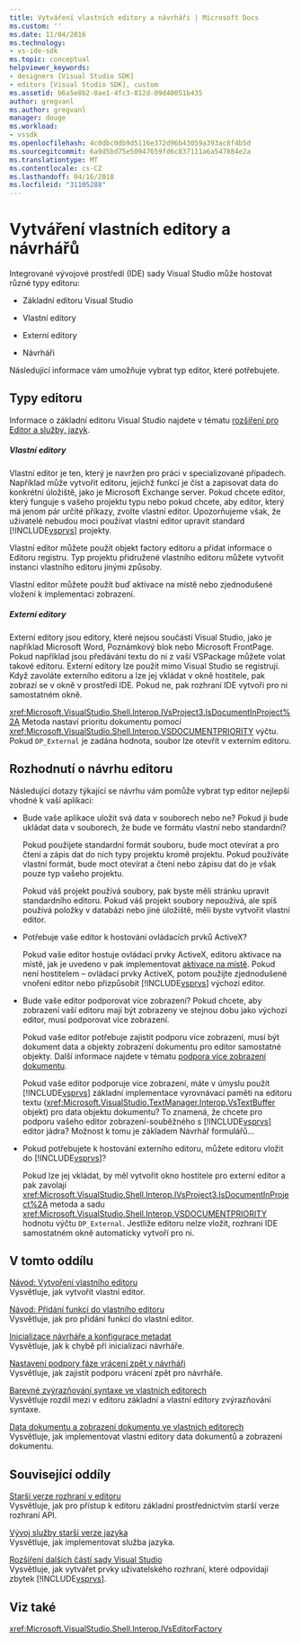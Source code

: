 ```yaml
---
title: Vytváření vlastních editory a návrháři | Microsoft Docs
ms.custom: ''
ms.date: 11/04/2016
ms.technology:
- vs-ide-sdk
ms.topic: conceptual
helpviewer_keywords:
- designers [Visual Studio SDK]
- editors [Visual Studio SDK], custom
ms.assetid: b6a5e8b2-0ae1-4fc3-812d-09d40051b435
author: gregvanl
ms.author: gregvanl
manager: douge
ms.workload:
- vssdk
ms.openlocfilehash: 4c0dbc0db9d5116e372d96b43059a393ac8f4b5d
ms.sourcegitcommit: 6a9d5bd75e50947659fd6c837111a6a547884e2a
ms.translationtype: MT
ms.contentlocale: cs-CZ
ms.lasthandoff: 04/16/2018
ms.locfileid: "31105288"
---
```

# <a name="creating-custom-editors-and-designers"></a>Vytváření vlastních editory a návrhářů
Integrované vývojové prostředí (IDE) sady Visual Studio může hostovat různé typy editoru:  
  
-   Základní editoru Visual Studio  
  
-   Vlastní editory  
  
-   Externí editory  
  
-   Návrháři  
  
 Následující informace vám umožňuje vybrat typ editor, které potřebujete.  
  
## <a name="types-of-editor"></a>Typy editoru  
 Informace o základní editoru Visual Studio najdete v tématu [rozšíření pro Editor a služby, jazyk](../extensibility/extending-the-editor-and-language-services.md).  
  
##### <a name="custom-editors"></a>Vlastní editory  
 Vlastní editor je ten, který je navržen pro práci v specializované případech. Například může vytvořit editoru, jejichž funkcí je číst a zapisovat data do konkrétní úložiště, jako je Microsoft Exchange server. Pokud chcete editor, který funguje s vašeho projektu typu nebo pokud chcete, aby editor, který má jenom pár určité příkazy, zvolte vlastní editor. Upozorňujeme však, že uživatelé nebudou moci používat vlastní editor upravit standard [!INCLUDE[vsprvs](../code-quality/includes/vsprvs_md.md)] projekty.  
  
 Vlastní editor můžete použít objekt factory editoru a přidat informace o Editoru registru. Typ projektu přidružené vlastního editoru můžete vytvořit instanci vlastního editoru jinými způsoby.  
  
 Vlastní editor můžete použít buď aktivace na místě nebo zjednodušené vložení k implementaci zobrazení.  
  
##### <a name="external-editors"></a>Externí editory  
 Externí editory jsou editory, které nejsou součástí Visual Studio, jako je například Microsoft Word, Poznámkový blok nebo Microsoft FrontPage. Pokud například jsou předávání textu do ní z vaší VSPackage můžete volat takové editoru. Externí editory lze použít mimo Visual Studio se registrují. Když zavoláte externího editoru a lze jej vkládat v okně hostitele, pak zobrazí se v okně v prostředí IDE. Pokud ne, pak rozhraní IDE vytvoří pro ni samostatném okně.  
  
 <xref:Microsoft.VisualStudio.Shell.Interop.IVsProject3.IsDocumentInProject%2A> Metoda nastaví prioritu dokumentu pomocí <xref:Microsoft.VisualStudio.Shell.Interop.VSDOCUMENTPRIORITY> výčtu. Pokud `DP_External` je zadána hodnota, soubor lze otevřít v externím editoru.  
  
## <a name="editor-design-decisions"></a>Rozhodnutí o návrhu editoru  
 Následující dotazy týkající se návrhu vám pomůže vybrat typ editor nejlepší vhodné k vaší aplikaci:  
  
-   Bude vaše aplikace uložit svá data v souborech nebo ne? Pokud ji bude ukládat data v souborech, že bude ve formátu vlastní nebo standardní?  
  
     Pokud použijete standardní formát souboru, bude moct otevírat a pro čtení a zápis dat do nich typy projektu kromě projektu. Pokud používáte vlastní formát, bude moct otevírat a čtení nebo zápisu dat do je však pouze typ vašeho projektu.  
  
     Pokud váš projekt používá soubory, pak byste měli stránku upravit standardního editoru. Pokud váš projekt soubory nepoužívá, ale spíš používá položky v databázi nebo jiné úložiště, měli byste vytvořit vlastní editor.  
  
-   Potřebuje vaše editor k hostování ovládacích prvků ActiveX?  
  
     Pokud vaše editor hostuje ovládací prvky ActiveX, editoru aktivace na místě, jak je uvedeno v pak implementovat [aktivace na místě](../extensibility/in-place-activation.md). Pokud není hostitelem – ovládací prvky ActiveX, potom použijte zjednodušené vnoření editor nebo přizpůsobit [!INCLUDE[vsprvs](../code-quality/includes/vsprvs_md.md)] výchozí editor.  
  
-   Bude vaše editor podporovat více zobrazení? Pokud chcete, aby zobrazení vaší editoru mají být zobrazeny ve stejnou dobu jako výchozí editor, musí podporovat více zobrazení.  
  
     Pokud vaše editor potřebuje zajistit podporu více zobrazení, musí být dokument data a objekty zobrazení dokumentu pro editor samostatné objekty. Další informace najdete v tématu [podpora více zobrazení dokumentu](../extensibility/supporting-multiple-document-views.md).  
  
     Pokud vaše editor podporuje více zobrazení, máte v úmyslu použít [!INCLUDE[vsprvs](../code-quality/includes/vsprvs_md.md)] základní implementace vyrovnávací paměti na editoru textu (<xref:Microsoft.VisualStudio.TextManager.Interop.VsTextBuffer> objekt) pro data objektu dokumentu? To znamená, že chcete pro podporu vašeho editor zobrazení-souběžného s [!INCLUDE[vsprvs](../code-quality/includes/vsprvs_md.md)] editor jádra? Možnost k tomu je základem Návrhář formulářů...  
  
-   Pokud potřebujete k hostování externího editoru, můžete editoru vložit do [!INCLUDE[vsprvs](../code-quality/includes/vsprvs_md.md)]?  
  
     Pokud lze jej vkládat, by měl vytvořit okno hostitele pro externí editor a pak zavolají <xref:Microsoft.VisualStudio.Shell.Interop.IVsProject3.IsDocumentInProject%2A> metoda a sadu <xref:Microsoft.VisualStudio.Shell.Interop.VSDOCUMENTPRIORITY> hodnotu výčtu `DP_External`. Jestliže editoru nelze vložit, rozhraní IDE samostatném okně automaticky vytvoří pro ni.  
  
## <a name="in-this-section"></a>V tomto oddílu  
 [Návod: Vytvoření vlastního editoru](../extensibility/walkthrough-creating-a-custom-editor.md)  
 Vysvětluje, jak vytvořit vlastní editor.  
  
 [Návod: Přidání funkcí do vlastního editoru](../extensibility/walkthrough-adding-features-to-a-custom-editor.md)  
 Vysvětluje, jak pro přidání funkcí do vlastní editor.  
  
 [Inicializace návrháře a konfigurace metadat](../extensibility/designer-initialization-and-metadata-configuration.md)  
 Vysvětluje, jak k chybě při inicializaci návrháře.  
  
 [Nastavení podpory fáze vrácení zpět v návrháři](../extensibility/supplying-undo-support-to-designers.md)  
 Vysvětluje, jak zajistit podporu vrácení zpět pro návrháře.  
  
 [Barevné zvýrazňování syntaxe ve vlastních editorech](../extensibility/syntax-coloring-in-custom-editors.md)  
 Vysvětluje rozdíl mezi v editoru základní a vlastní editory zvýrazňování syntaxe.  
  
 [Data dokumentu a zobrazení dokumentu ve vlastních editorech](../extensibility/document-data-and-document-view-in-custom-editors.md)  
 Vysvětluje, jak implementovat vlastní editory data dokumentů a zobrazení dokumentu.  
  
## <a name="related-sections"></a>Související oddíly  
 [Starší verze rozhraní v editoru](../extensibility/legacy-interfaces-in-the-editor.md)  
 Vysvětluje, jak pro přístup k editoru základní prostřednictvím starší verze rozhraní API.  
  
 [Vývoj služby starší verze jazyka](../extensibility/internals/developing-a-legacy-language-service.md)  
 Vysvětluje, jak implementovat služba jazyka.  
  
 [Rozšíření dalších částí sady Visual Studio](../extensibility/extending-other-parts-of-visual-studio.md)  
 Vysvětluje, jak vytvářet prvky uživatelského rozhraní, které odpovídají zbytek [!INCLUDE[vsprvs](../code-quality/includes/vsprvs_md.md)].  
  
## <a name="see-also"></a>Viz také  
 <xref:Microsoft.VisualStudio.Shell.Interop.IVsEditorFactory>